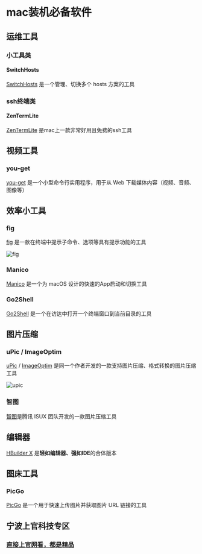 # mac装机必备软件

## 运维工具

### 小工具类

#### SwitchHosts

[SwitchHosts](https://github.com/oldj/SwitchHosts) 是一个管理、切换多个 hosts 方案的工具



### ssh终端类

#### ZenTermLite

[ZenTermLite](https://apps.apple.com/cn/app/zen-term-lite-ssh%E5%AE%A2%E6%88%B7%E7%AB%AF/id1422475219) 是mac上一款非常好用且免费的ssh工具







## 视频工具

### you-get

[you-get](https://github.com/soimort/you-get) 是一个小型命令行实用程序，用于从 Web 下载媒体内容（视频、音频、图像等）





## 效率小工具

### fig

[fig](https://fig.io/) 是一款在终端中提示子命令、选项等具有提示功能的工具

![fig](https://gitea.pptfz.cn/pptfz/picgo-images/raw/branch/master/img/fig.gif)





### Manico

[Manico](https://manico.im/) 是一个为 macOS 设计的快速的App启动和切换工具



### Go2Shell

[Go2Shell](https://zipzapmac.com/Go2Shell) 是一个在访达中打开一个终端窗口到当前目录的工具



## 图片压缩

### uPic / ImageOptim

[uPic](https://upic.iluoxiao.com/) / [ImageOptim](https://upic.iluoxiao.com/) 是同一个作者开发的一款支持图片压缩、格式转换的图片压缩工具

![upic](https://gitea.pptfz.cn/pptfz/picgo-images/raw/branch/master/img/upic.gif)



### 智图

[智图](https://zhitu.isux.us/)是腾讯 ISUX 团队开发的一款图片压缩工具



## 编辑器

[HBuilder X](https://www.dcloud.io/hbuilderx.html) 是**轻如编辑器、强如IDE**的合体版本



## 图床工具

### PicGo

[PicGo](https://github.com/Molunerfinn/PicGo) 是一个用于快速上传图片并获取图片 URL 链接的工具





## 宁波上官科技专区

### [直接上官网看，都是精品](https://www.better365.cn/)

